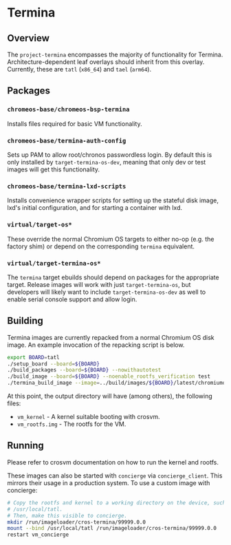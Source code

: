 # Termina

## Overview
The `project-termina` encompasses the majority of functionality for Termina.
Architecture-dependent leaf overlays should inherit from this overlay.
Currently, these are `tatl` (`x86_64`) and `tael` (`arm64`).

## Packages

### `chromeos-base/chromeos-bsp-termina`
Installs files required for basic VM functionality.

### `chromeos-base/termina-auth-config`
Sets up PAM to allow root/chronos passwordless login. By default this is only
installed by `target-termina-os-dev`, meaning that only dev or test images will
get this functionality.

### `chromeos-base/termina-lxd-scripts`
Installs convenience wrapper scripts for setting up the stateful disk image,
lxd's initial configuration, and for starting a container with lxd.

### `virtual/target-os*`
These override the normal Chromium OS targets to either no-op (e.g. the factory
shim) or depend on the corresponding `termina` equivalent.

### `virtual/target-termina-os*`
The `termina` target ebuilds should depend on packages for the appropriate
target. Release images will work with just `target-termina-os`, but
developers will likely want to include `target-termina-os-dev` as well to
enable serial console support and allow login.

## Building
Termina images are currently repacked from a normal Chromium OS disk image. An
example invocation of the repacking script is below.

```sh
export BOARD=tatl
./setup_board --board=${BOARD}
./build_packages --board=${BOARD} --nowithautotest
./build_image --board=${BOARD} --noenable_rootfs_verification test
./termina_build_image --image=../build/images/${BOARD}/latest/chromiumos_test_image.bin --output=${BOARD}
```

At this point, the output directory will have (among others), the
following files:
* `vm_kernel` - A kernel suitable booting with crosvm.
* `vm_rootfs.img` - The rootfs for the VM.

## Running
Please refer to crosvm documentation on how to run the kernel and rootfs.

These images can also be started with `concierge` via `concierge_client`. This
mirrors their usage in a production system. To use a custom image with
concierge:

```sh
# Copy the rootfs and kernel to a working directory on the device, such as
# /usr/local/tatl.
# Then, make this visible to concierge.
mkdir /run/imageloader/cros-termina/99999.0.0
mount --bind /usr/local/tatl /run/imageloader/cros-termina/99999.0.0
restart vm_concierge
```
